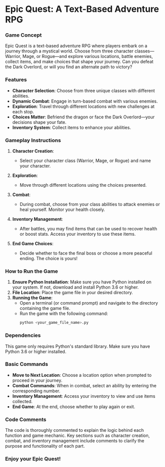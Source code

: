 # Epic Quest: A Text-Based Adventure RPG

### Game Concept
Epic Quest is a text-based adventure RPG where players embark on a journey through a mystical world. 
Choose from three character classes—Warrior, Mage, or Rogue—and explore various locations, battle enemies, 
collect items, and make choices that shape your journey. Can you defeat the Dark Overlord, or will you find an alternate path to victory?

### Features
- **Character Selection**: Choose from three unique classes with different abilities.
- **Dynamic Combat**: Engage in turn-based combat with various enemies.
- **Exploration**: Travel through different locations with new challenges at each stop.
- **Choices Matter**: Befriend the dragon or face the Dark Overlord—your decisions shape your fate.
- **Inventory System**: Collect items to enhance your abilities.

### Gameplay Instructions
1. **Character Creation**:
   - Select your character class (Warrior, Mage, or Rogue) and name your character.
   
2. **Exploration**:
   - Move through different locations using the choices presented.

3. **Combat**:
   - During combat, choose from your class abilities to attack enemies or heal yourself. Monitor your health closely.

4. **Inventory Management**:
   - After battles, you may find items that can be used to recover health or boost stats. Access your inventory to use these items.

5. **End Game Choices**:
   - Decide whether to face the final boss or choose a more peaceful ending. The choice is yours!

### How to Run the Game
1. **Ensure Python Installation**: Make sure you have Python installed on your system. If not, download and install Python 3.6 or higher.
2. **File Location**: Place the game file in your desired directory.
3. **Running the Game**:
   - Open a terminal (or command prompt) and navigate to the directory containing the game file.
   - Run the game with the following command:
     ```bash
     python <your_game_file_name>.py
     ```

### Dependencies
This game only requires Python's standard library. Make sure you have Python 3.6 or higher installed.

### Basic Commands
- **Move to Next Location**: Choose a location option when prompted to proceed in your journey.
- **Combat Commands**: When in combat, select an ability by entering the corresponding number.
- **Inventory Management**: Access your inventory to view and use items collected.
- **End Game**: At the end, choose whether to play again or exit.

### Code Comments
The code is thoroughly commented to explain the logic behind each function and game mechanic. Key sections such as character creation, combat, and inventory management include comments to clarify the purpose and functionality of each part.

### Enjoy your Epic Quest!
